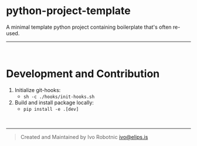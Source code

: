 # python-project-template

A minimal template python project containing boilerplate that's often re-used.

***

&nbsp;

# Development and Contribution

1. Initialize git-hooks:
    * `sh -c ./hooks/init-hooks.sh`
2. Build and install package locally:
    * `pip install -e .[dev]`

&nbsp;

***

> Created and Maintained by Ivo Robotnic <ivo@elips.is>
